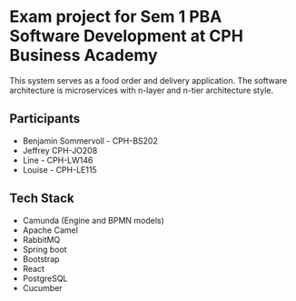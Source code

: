 # Exam project for Sem 1 PBA Software Development at CPH Business Academy
This system serves as a food order and delivery application. The software architecture is microservices with n-layer and n-tier architecture style.

## Participants
* Benjamin Sommervoll - CPH-BS202
* Jeffrey CPH-JO208
* Line - CPH-LW146 
* Louise - CPH-LE115

## Tech Stack
* Camunda (Engine and BPMN models)
* Apache Camel
* RabbitMQ
* Spring boot
* Bootstrap
* React
* PostgreSQL
* Cucumber
